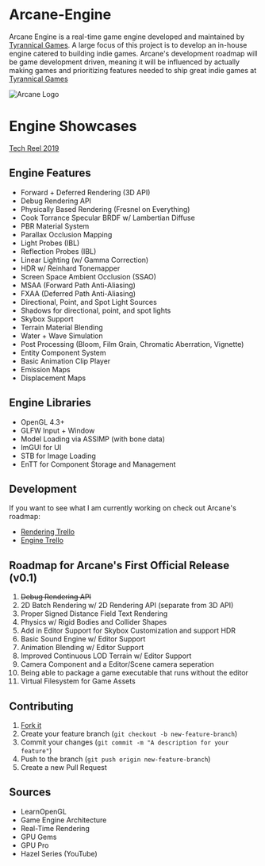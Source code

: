 # Arcane-Engine
Arcane Engine is a real-time game engine developed and maintained by [Tyrannical Games](https://ershany.github.io/). A large focus of this project is to develop an in-house engine catered to building indie games. Arcane's development roadmap will be game development driven, meaning it will be influenced by actually making games and prioritizing features needed to ship great indie games at [Tyrannical Games](https://ershany.github.io/)

![Arcane Logo](https://user-images.githubusercontent.com/11170417/79673959-8a210800-81ac-11ea-9474-3a44ee664152.png)

# Engine Showcases
[Tech Reel 2019](https://www.youtube.com/watch?v=sc02q6MXvVo)

## Engine Features
- Forward + Deferred Rendering (3D API)
- Debug Rendering API
- Physically Based Rendering (Fresnel on Everything)
- Cook Torrance Specular BRDF w/ Lambertian Diffuse
- PBR Material System
- Parallax Occlusion Mapping
- Light Probes (IBL)
- Reflection Probes (IBL)
- Linear Lighting (w/ Gamma Correction)
- HDR w/ Reinhard Tonemapper
- Screen Space Ambient Occlusion (SSAO)
- MSAA (Forward Path Anti-Aliasing)
- FXAA (Deferred Path Anti-Aliasing)
- Directional, Point, and Spot Light Sources
- Shadows for directional, point, and spot lights
- Skybox Support
- Terrain Material Blending
- Water + Wave Simulation
- Post Processing (Bloom, Film Grain, Chromatic Aberration, Vignette)
- Entity Component System
- Basic Animation Clip Player
- Emission Maps
- Displacement Maps

## Engine Libraries
- OpenGL 4.3+
- GLFW Input + Window
- Model Loading via ASSIMP (with bone data)
- ImGUI for UI
- STB for Image Loading
- EnTT for Component Storage and Management

## Development
If you want to see what I am currently working on check out Arcane's roadmap:
- [Rendering Trello](https://trello.com/b/WzD2bYCD/arcane-rendering)
- [Engine Trello](https://trello.com/b/Giv16bRX/arcane-engine)

## Roadmap for Arcane's First Official Release (v0.1)
1. ~~Debug Rendering API~~
1. 2D Batch Rendering w/ 2D Rendering API (separate from 3D API)
1. Proper Signed Distance Field Text Rendering
1. Physics w/ Rigid Bodies and Collider Shapes
1. Add in Editor Support for Skybox Customization and support HDR
1. Basic Sound Engine w/ Editor Support
1. Animation Blending w/ Editor Support
1. Improved Continuous LOD Terrain w/ Editor Support
1. Camera Component and a Editor/Scene camera seperation
1. Being able to package a game executable that runs without the editor
1. Virtual Filesystem for Game Assets

## Contributing
1. [Fork it](https://github.com/Ershany/Arcane-Engine.git)
1. Create your feature branch (`git checkout -b new-feature-branch`)
1. Commit your changes (`git commit -m "A description for your feature"`)
1. Push to the branch (`git push origin new-feature-branch`)
1. Create a new Pull Request

## Sources
- LearnOpenGL
- Game Engine Architecture
- Real-Time Rendering
- GPU Gems
- GPU Pro
- Hazel Series (YouTube)
